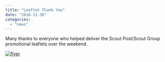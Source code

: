 ```yaml
---
title: "Leaflet Thank You"
date: "2016-11-30"
categories: 
  - "news"
---
```


Many thanks to everyone who helped deliver the Scout Post/Scout Group promotional leaflets over the weekend.

[![flyer](https://7thwhitburnscouts.org.uk/wp-content/uploads/2022/01/1b506-flyer.jpg?w=300&h=240)](https://7thwhitburnscouts.org.uk/wp-content/uploads/2022/01/1b506-flyer.jpg)
